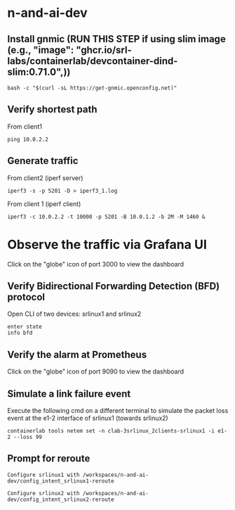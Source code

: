 # n-and-ai-dev

## Install gnmic (RUN THIS STEP if using slim image (e.g., "image": "ghcr.io/srl-labs/containerlab/devcontainer-dind-slim:0.71.0",))

```
bash -c "$(curl -sL https://get-gnmic.openconfig.net)"
```

## Verify shortest path

From client1

```
ping 10.0.2.2
```

## Generate traffic

From client2 (iperf server)

```
iperf3 -s -p 5201 -D > iperf3_1.log
```

From client 1 (iperf client)

```
iperf3 -c 10.0.2.2 -t 10000 -p 5201 -B 10.0.1.2 -b 2M -M 1460 &
```

# Observe the traffic via Grafana UI

Click on the "globe" icon of port 3000 to view the dashboard

## Verify Bidirectional Forwarding Detection (BFD) protocol

Open CLI of two devices: srlinux1 and srlinux2

```
enter state
info bfd
```

## Verify the alarm at Prometheus

Click on the "globe" icon of port 9090 to view the dashboard 

## Simulate a link failure event

Execute the following cmd on a different terminal to simulate the packet loss event at the e1-2 interface of srlinux1 (towards srlinux2)

```
containerlab tools netem set -n clab-3srlinux_2clients-srlinux1 -i e1-2 --loss 99
```

## Prompt for reroute

```
Configure srlinux1 with /workspaces/n-and-ai-dev/config_intent_srlinux1-reroute
```

```
Configure srlinux2 with /workspaces/n-and-ai-dev/config_intent_srlinux2-reroute
```
